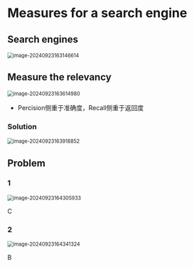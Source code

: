 # Measures for a search engine 

## Search engines

<img src="../assets/image-20240923163146614.png" alt="image-20240923163146614" style="zoom:80%;display:block;margin:0 auto;" />

## Measure the relevancy

<img src="../assets/image-20240923163614980.png" alt="image-20240923163614980" style="zoom:80%;display:block;margin:0 auto;" />

* Percision侧重于准确度，Recall侧重于返回度

### Solution

<img src="../assets/image-20240923163918852.png" alt="image-20240923163918852" style="zoom:80%;display:block;margin:0 auto;" />

## Problem

### 1

<img src="../assets/image-20240923164305933.png" alt="image-20240923164305933" style="zoom:80%;display:block;margin:0 auto;" />

C

### 2

<img src="../assets/image-20240923164341324.png" alt="image-20240923164341324" style="zoom:80%;display:block;margin:0 auto;" />

B
